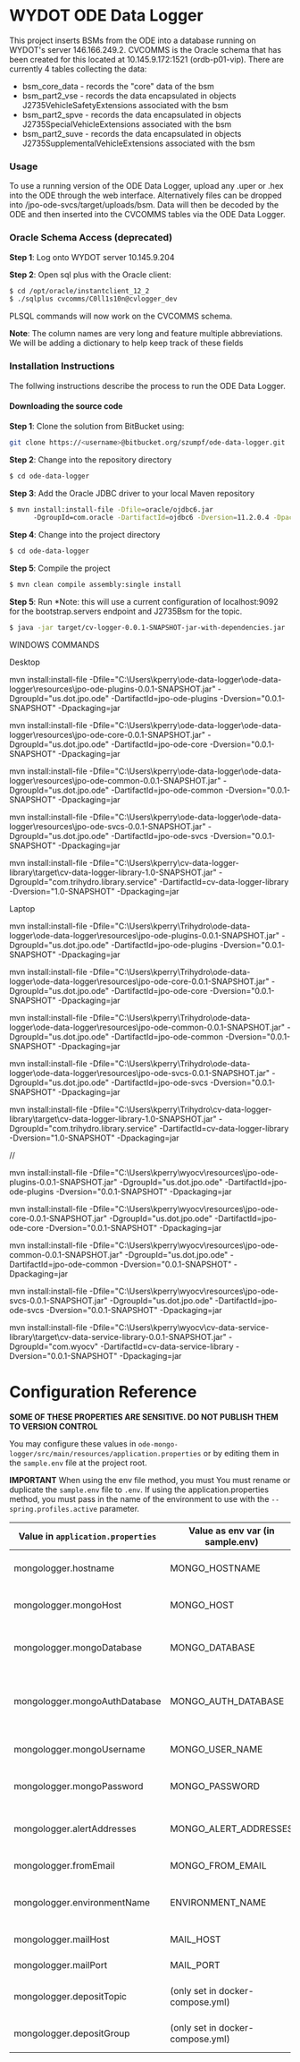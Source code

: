 # WYDOT ODE Data Logger

This project inserts BSMs from the ODE into a database running on WYDOT's server 146.166.249.2. CVCOMMS is the Oracle schema that has been created for this located at 10.145.9.172:1521 (ordb-p01-vip). There are currently 4 tables collecting the data:

- bsm_core_data - records the "core" data of the bsm
- bsm_part2_vse - records the data encapsulated in objects J2735VehicleSafetyExtensions associated with the bsm
- bsm_part2_spve - records the data encapsulated in objects J2735SpecialVehicleExtensions associated with the bsm
- bsm_part2_suve - records the data encapsulated in objects J2735SupplementalVehicleExtensions associated with the bsm

### Usage

To use a running version of the ODE Data Logger, upload any .uper or .hex into the ODE through the web interface. Alternatively files can be dropped into /jpo-ode-svcs/target/uploads/bsm. Data will then be decoded by the ODE and then inserted into the CVCOMMS tables via the ODE Data Logger.

### Oracle Schema Access (deprecated)

**Step 1**: Log onto WYDOT server 10.145.9.204

**Step 2**: Open sql plus with the Oracle client:

```bash
$ cd /opt/oracle/instantclient_12_2
$ ./sqlplus cvcomms/C0ll1s10n@cvlogger_dev
```

PLSQL commands will now work on the CVCOMMS schema.

**Note**: The column names are very long and feature multiple abbreviations. We will be adding a dictionary to help keep track of these fields

### Installation Instructions

The follwing instructions describe the process to run the ODE Data Logger.

#### Downloading the source code

**Step 1**: Clone the solution from BitBucket using:

```bash
git clone https://<username>@bitbucket.org/szumpf/ode-data-logger.git
```

**Step 2**: Change into the repository directory

```bash
$ cd ode-data-logger
```

**Step 3**: Add the Oracle JDBC driver to your local Maven repository

```bash
$ mvn install:install-file -Dfile=oracle/ojdbc6.jar
      -DgroupId=com.oracle -DartifactId=ojdbc6 -Dversion=11.2.0.4 -Dpackaging=jar
```

**Step 4**: Change into the project directory

```bash
$ cd ode-data-logger
```

**Step 5**: Compile the project

```bash
$ mvn clean compile assembly:single install
```

**Step 5**: Run \*Note: this will use a current configuration of localhost:9092 for the bootstrap.servers endpoint and J2735Bsm for the topic.

```bash
$ java -jar target/cv-logger-0.0.1-SNAPSHOT-jar-with-dependencies.jar
```

WINDOWS COMMANDS

Desktop

mvn install:install-file -Dfile="C:\\Users\\kperry\\ode-data-logger\\ode-data-logger\\resources\\jpo-ode-plugins-0.0.1-SNAPSHOT.jar" -DgroupId="us.dot.jpo.ode" -DartifactId=jpo-ode-plugins -Dversion="0.0.1-SNAPSHOT" -Dpackaging=jar

mvn install:install-file -Dfile="C:\\Users\\kperry\\ode-data-logger\\ode-data-logger\\resources\\jpo-ode-core-0.0.1-SNAPSHOT.jar" -DgroupId="us.dot.jpo.ode" -DartifactId=jpo-ode-core -Dversion="0.0.1-SNAPSHOT" -Dpackaging=jar

mvn install:install-file -Dfile="C:\\Users\\kperry\\ode-data-logger\\ode-data-logger\\resources\\jpo-ode-common-0.0.1-SNAPSHOT.jar" -DgroupId="us.dot.jpo.ode" -DartifactId=jpo-ode-common -Dversion="0.0.1-SNAPSHOT" -Dpackaging=jar

mvn install:install-file -Dfile="C:\\Users\\kperry\\ode-data-logger\\ode-data-logger\\resources\\jpo-ode-svcs-0.0.1-SNAPSHOT.jar" -DgroupId="us.dot.jpo.ode" -DartifactId=jpo-ode-svcs -Dversion="0.0.1-SNAPSHOT" -Dpackaging=jar

mvn install:install-file -Dfile="C:\\Users\\kperry\\cv-data-logger-library\\target\\cv-data-logger-library-1.0-SNAPSHOT.jar" -DgroupId="com.trihydro.library.service" -DartifactId=cv-data-logger-library -Dversion="1.0-SNAPSHOT" -Dpackaging=jar

Laptop

mvn install:install-file -Dfile="C:\\Users\\kperry\\Trihydro\\ode-data-logger\\ode-data-logger\\resources\\jpo-ode-plugins-0.0.1-SNAPSHOT.jar" -DgroupId="us.dot.jpo.ode" -DartifactId=jpo-ode-plugins -Dversion="0.0.1-SNAPSHOT" -Dpackaging=jar

mvn install:install-file -Dfile="C:\\Users\\kperry\\Trihydro\\ode-data-logger\\ode-data-logger\\resources\\jpo-ode-core-0.0.1-SNAPSHOT.jar" -DgroupId="us.dot.jpo.ode" -DartifactId=jpo-ode-core -Dversion="0.0.1-SNAPSHOT" -Dpackaging=jar

mvn install:install-file -Dfile="C:\\Users\\kperry\\Trihydro\\ode-data-logger\\ode-data-logger\\resources\\jpo-ode-common-0.0.1-SNAPSHOT.jar" -DgroupId="us.dot.jpo.ode" -DartifactId=jpo-ode-common -Dversion="0.0.1-SNAPSHOT" -Dpackaging=jar

mvn install:install-file -Dfile="C:\\Users\\kperry\\Trihydro\\ode-data-logger\\ode-data-logger\\resources\\jpo-ode-svcs-0.0.1-SNAPSHOT.jar" -DgroupId="us.dot.jpo.ode" -DartifactId=jpo-ode-svcs -Dversion="0.0.1-SNAPSHOT" -Dpackaging=jar

mvn install:install-file -Dfile="C:\\Users\\kperry\\Trihydro\\cv-data-logger-library\\target\\cv-data-logger-library-1.0-SNAPSHOT.jar" -DgroupId="com.trihydro.library.service" -DartifactId=cv-data-logger-library -Dversion="1.0-SNAPSHOT" -Dpackaging=jar

//

mvn install:install-file -Dfile="C:\\Users\\kperry\\wyocv\\resources\\jpo-ode-plugins-0.0.1-SNAPSHOT.jar" -DgroupId="us.dot.jpo.ode" -DartifactId=jpo-ode-plugins -Dversion="0.0.1-SNAPSHOT" -Dpackaging=jar

mvn install:install-file -Dfile="C:\\Users\\kperry\\wyocv\\resources\\jpo-ode-core-0.0.1-SNAPSHOT.jar" -DgroupId="us.dot.jpo.ode" -DartifactId=jpo-ode-core -Dversion="0.0.1-SNAPSHOT" -Dpackaging=jar

mvn install:install-file -Dfile="C:\\Users\\kperry\\wyocv\\resources\\jpo-ode-common-0.0.1-SNAPSHOT.jar" -DgroupId="us.dot.jpo.ode" -DartifactId=jpo-ode-common -Dversion="0.0.1-SNAPSHOT" -Dpackaging=jar

mvn install:install-file -Dfile="C:\\Users\\kperry\\wyocv\\resources\\jpo-ode-svcs-0.0.1-SNAPSHOT.jar" -DgroupId="us.dot.jpo.ode" -DartifactId=jpo-ode-svcs -Dversion="0.0.1-SNAPSHOT" -Dpackaging=jar

mvn install:install-file -Dfile="C:\\Users\\kperry\\wyocv\\cv-data-service-library\\target\\cv-data-service-library-0.0.1-SNAPSHOT.jar" -DgroupId="com.wyocv" -DartifactId=cv-data-service-library -Dversion="0.0.1-SNAPSHOT" -Dpackaging=jar

# Configuration Reference

**SOME OF THESE PROPERTIES ARE SENSITIVE. DO NOT PUBLISH THEM TO VERSION CONTROL**

You may configure these values in `ode-mongo-logger/src/main/resources/application.properties` or by editing them in the `sample.env` file at the project root.

**IMPORTANT** When using the env file method, you must You must rename or duplicate the `sample.env` file to `.env`. If using the application.properties method, you must pass in the name of the environment to use with the `--spring.profiles.active` parameter.

| Value in `application.properties` | Value as env var (in sample.env) | Description                               | Example Value                                                  |
| --------------------------------- | -------------------------------- | ----------------------------------------- | -------------------------------------------------------------- |
| mongologger.hostname              | MONGO_HOSTNAME                   | IP address of the kafka host              | 0.0.0.0                                                        |
| mongologger.mongoHost             | MONGO_HOST                       | Mongo server (IP or DNS)                  | 0.0.0.0                                                        |
| mongologger.mongoDatabase         | MONGO_DATABASE                   | Name of Mongo database to deposit into                    | cvtest                                                         |
| mongologger.mongoAuthDatabase         | MONGO_AUTH_DATABASE                   | Name of Mongo database the user is defined in                    | cvtest                                                         |
| mongologger.mongoUsername         | MONGO_USER_NAME                  | Username accessing Mongo                  | uname                                                          |
| mongologger.mongoPassword         | MONGO_PASSWORD                   | Password to access Mongo                  | pass                                                           |
| mongologger.alertAddresses        | MONGO_ALERT_ADDRESSES            | List of email addresses to send alerts to | bpayne@trihydro.com,szumpf@trihydro.com |
| mongologger.fromEmail             | MONGO_FROM_EMAIL                 | Email to send alerts from                 | support@trihydro.com                                           |
| mongologger.environmentName       | ENVIRONMENT_NAME                 | Name of environment (for email subject)   | DEV                                                            |
| mongologger.mailHost              | MAIL_HOST                        | IP of mail host                           | 0.0.0.0                                                        |
| mongologger.mailPort              | MAIL_PORT                        | Port for mail host                        | 25                                                             |
| mongologger.depositTopic          | (only set in docker-compose.yml) | Kafka topic for logger to subscribe to    | topic.OdeDNMsgJson                                             |
| mongologger.depositGroup          | (only set in docker-compose.yml) | Kafka group name for subscriptions        | logger_group_tim_dev                                           |

